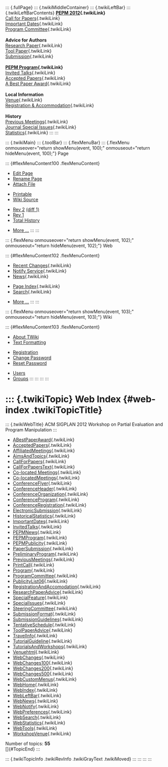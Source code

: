 ::: {.fullPage}
::: {.twikiMiddleContainer}
::: {.twikiLeftBar}
::: {.twikiLeftBarContents}
**[PEPM 2012](WebHome){.twikiLink}**\
[Call for Papers](CallForPapers){.twikiLink}\
[Important Dates](ImportantDates){.twikiLink}\
[Program Committee](ProgramCommittee){.twikiLink}\
\
**Advice for Authors**\
[Research Paper](ResearchPaperAdvice){.twikiLink}\
[Tool Paper](ToolPaperAdvice){.twikiLink}\
[Submission](PaperSubmission){.twikiLink}\
\
**[PEPM Program](Program){.twikiLink}**\
[Invited Talks](InvitedTalks){.twikiLink}\
[Accepted Papers](AcceptedPapers){.twikiLink}\
[A Best Paper Award](ABestPaperAward){.twikiLink}\
\
**Local Information**\
[Venue](WorkshopVenue){.twikiLink}\
[Registration & Accommodation](RegistrationAndAccomodation){.twikiLink}\
\
**History**\
[Previous Meetings](PreviousMeetings){.twikiLink}\
[Journal Special Issues](SpecialIssues){.twikiLink}\
[Statistics](HistoricalStatistics){.twikiLink}
:::
:::

::: {.twikiMain}
::: {.toolBar}
::: {.flexMenuBar}
::: {.flexMenu onmouseover="return showMenu(event, 100);" onmouseout="return hideMenu(event, 100);"}
Page

::: {#flexMenuContent100 .flexMenuContent}
-   [Edit
    Page](http://www.program-transformation.org/edit/PEPM12/WebIndex?t=1536827676)
-   [Rename
    Page](http://www.program-transformation.org/rename/PEPM12/WebIndex)
-   [Attach
    File](http://www.program-transformation.org/attach/PEPM12/WebIndex)

<!-- -->

-   [Printable](http://www.program-transformation.org/view/PEPM12/WebIndex?skin=print.pattern)
-   [Wiki
    Source](http://www.program-transformation.org/view/PEPM12/WebIndex?skin=text&raw=on&contenttype=text/plain)

<!-- -->

-   [Rev
    2](http://www.program-transformation.org/view/PEPM12/WebIndex?rev=1.2)
    [(diff 1)](http://www.program-transformation.org/rdiff/PEPM12/WebIndex?rev1=1.2&rev2=1.1)
-   [Rev
    1](http://www.program-transformation.org/view/PEPM12/WebIndex?rev=1.1)
-   [Total
    History](http://www.program-transformation.org/rdiff/PEPM12/WebIndex)

<!-- -->

-   [More
    \...](http://www.program-transformation.org/oops/PEPM12/WebIndex?template=oopsmore&param1=1.2&param2=1.2)
:::
:::

::: {.flexMenu onmouseover="return showMenu(event, 102);" onmouseout="return hideMenu(event, 102);"}
Web

::: {#flexMenuContent102 .flexMenuContent}
-   [Recent Changes](WebChanges){.twikiLink}
-   [Notify Service](WebNotify){.twikiLink}
-   [News](WebNews){.twikiLink}

<!-- -->

-   [Page Index](WebIndex){.twikiLink}
-   [Search](WebSearch){.twikiLink}

<!-- -->

-   [More
    \...](http://www.program-transformation.org/oops/PEPM12/WebIndex?template=oopsmore&param1=1.2&param2=1.2)
:::
:::

::: {.flexMenu onmouseover="return showMenu(event, 103);" onmouseout="return hideMenu(event, 103);"}
Wiki

::: {#flexMenuContent103 .flexMenuContent}
-   [About
    TWiki](http://www.program-transformation.org/view/TWiki/WebHome)
-   [Text
    Formatting](http://www.program-transformation.org/view/TWiki/TextFormattingRules)

<!-- -->

-   [Registration](http://www.program-transformation.org/view/TWiki/TWikiRegistration)
-   [Change
    Password](http://www.program-transformation.org/view/TWiki/ChangePassword)
-   [Reset
    Password](http://www.program-transformation.org/view/TWiki/ResetPassword)

<!-- -->

-   [Users](http://www.program-transformation.org/view/Main/TWikiUsers)
-   [Groups](http://www.program-transformation.org/view/Main/TWikiGroups)
:::
:::
:::
:::

::: {.twikiTopic}
Web Index {#web-index .twikiTopicTitle}
=========

::: {.twikiWebTitle}
ACM SIGPLAN 2012 Workshop on Partial Evaluation and Program Manipulation
:::

-   [ABestPaperAward](ABestPaperAward){.twikiLink}
-   [AcceptedPapers](AcceptedPapers){.twikiLink}
-   [AffiliatedMeetings](AffiliatedMeetings){.twikiLink}
-   [AimsAndTopics](AimsAndTopics){.twikiLink}
-   [CallForPapers](CallForPapers){.twikiLink}
-   [CallForPapersText](CallForPapersText){.twikiLink}
-   [Co-located Meetings](Co-locatedMeetings){.twikiLink}
-   [Co-locatedMeetings](Co-locatedMeetings){.twikiLink}
-   [ConferenceFlyer](ConferenceFlyer){.twikiLink}
-   [ConferenceHeader](ConferenceHeader){.twikiLink}
-   [ConferenceOrganization](ConferenceOrganization){.twikiLink}
-   [ConferenceProgram](ConferenceProgram){.twikiLink}
-   [ConferenceRegistration](ConferenceRegistration){.twikiLink}
-   [ElectronicSubmission](ElectronicSubmission){.twikiLink}
-   [HistoricalStatistics](HistoricalStatistics){.twikiLink}
-   [ImportantDates](ImportantDates){.twikiLink}
-   [InvitedTalks](InvitedTalks){.twikiLink}
-   [PEPMNews](PEPMNews){.twikiLink}
-   [PEPMProgram](PEPMProgram){.twikiLink}
-   [PEPMPublicity](PEPMPublicity){.twikiLink}
-   [PaperSubmission](PaperSubmission){.twikiLink}
-   [PreliminaryProgram](PreliminaryProgram){.twikiLink}
-   [PreviousMeetings](PreviousMeetings){.twikiLink}
-   [PrintCall](PrintCall){.twikiLink}
-   [Program](Program){.twikiLink}
-   [ProgramCommittee](ProgramCommittee){.twikiLink}
-   [PublicityList06](PublicityList06){.twikiLink}
-   [RegistrationAndAccomodation](RegistrationAndAccomodation){.twikiLink}
-   [ResearchPaperAdvice](ResearchPaperAdvice){.twikiLink}
-   [SpecialFeature](SpecialFeature){.twikiLink}
-   [SpecialIssues](SpecialIssues){.twikiLink}
-   [SteeringCommittee](SteeringCommittee){.twikiLink}
-   [SubmissionFormat](SubmissionFormat){.twikiLink}
-   [SubmissionGuidelines](SubmissionGuidelines){.twikiLink}
-   [TentativeSchedule](TentativeSchedule){.twikiLink}
-   [ToolPaperAdvice](ToolPaperAdvice){.twikiLink}
-   [TravelInfo](TravelInfo){.twikiLink}
-   [TutorialGuideline](TutorialGuideline){.twikiLink}
-   [TutorialsAndWorkshops](TutorialsAndWorkshops){.twikiLink}
-   [Venuehtml](Venuehtml){.twikiLink}
-   [WebChanges](WebChanges){.twikiLink}
-   [WebChanges100](WebChanges100){.twikiLink}
-   [WebChanges200](WebChanges200){.twikiLink}
-   [WebChanges500](WebChanges500){.twikiLink}
-   [WebCustomMenus](WebCustomMenus){.twikiLink}
-   [WebHome](WebHome){.twikiLink}
-   [WebIndex](WebIndex){.twikiLink}
-   [WebLeftBar](WebLeftBar){.twikiLink}
-   [WebNews](WebNews){.twikiLink}
-   [WebNotify](WebNotify){.twikiLink}
-   [WebPreferences](WebPreferences){.twikiLink}
-   [WebSearch](WebSearch){.twikiLink}
-   [WebStatistics](WebStatistics){.twikiLink}
-   [WebTools](WebTools){.twikiLink}
-   [WorkshopVenue](WorkshopVenue){.twikiLink}

Number of topics: **55**\
[]{#TopicEnd}
:::

::: {.twikiTopicInfo .twikiRevInfo .twikiGrayText .twikiMoved}
:::
:::
:::
:::
